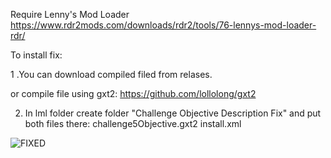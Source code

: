 Require Lenny's Mod Loader
https://www.rdr2mods.com/downloads/rdr2/tools/76-lennys-mod-loader-rdr/

To install fix:

1 .You can download compiled filed from relases.

or compile file using gxt2:
https://github.com/lollolong/gxt2

2. In lml folder create folder "Challenge Objective Description Fix" and put both files there:
challenge5Objective.gxt2
install.xml

![FIXED](https://github.com/user-attachments/assets/3d2c9832-7daf-43cc-b724-27442b33f160)
